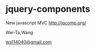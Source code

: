 jquery-components
=================

New javascript MVC
http://jqcomp.org/

Wei-Ta,Wang

wa114040@gmail.com
